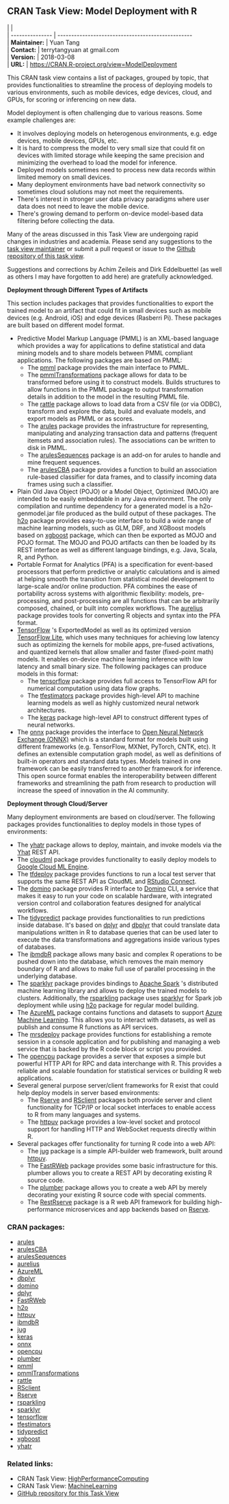 ## CRAN Task View: Model Deployment with R

|                 |                                                     
| --------------- | -------------------------------------------------   
| **Maintainer:** | Yuan Tang                                           
| **Contact:**    | terrytangyuan at gmail.com                          
| **Version:**    | 2018-03-08                                          
| **URL:**        | <https://CRAN.R-project.org/view=ModelDeployment>   

<div>

This CRAN task view contains a list of packages, grouped by topic, that
provides functionalities to streamline the process of deploying models
to various environments, such as mobile devices, edge devices, cloud,
and GPUs, for scoring or inferencing on new data.

Model deployment is often challenging due to various reasons. Some
example challenges are:

  - It involves deploying models on heterogenous environments, e.g. edge
    devices, mobile devices, GPUs, etc.
  - It is hard to compress the model to very small size that could fit
    on devices with limited storage while keeping the same precision and
    minimizing the overhead to load the model for inference.
  - Deployed models sometimes need to process new data records within
    limited memory on small devices.
  - Many deployment environments have bad network connectivity so
    sometimes cloud solutions may not meet the requirements.
  - There's interest in stronger user data privacy paradigms where user
    data does not need to leave the mobile device.
  - There's growing demand to perform on-device model-based data
    filtering before collecting the data.

Many of the areas discussed in this Task View are undergoing rapid
changes in industries and academia. Please send any suggestions to the
[task view maintainer](mailto:terrytangyuan@gmail.com) or submit a pull
request or issue to the [Github repository of this task
view](https://github.com/terrytangyuan/ctv-model-deployment).

Suggestions and corrections by Achim Zeileis and Dirk Eddelbuettel (as
well as others I may have forgotten to add here) are gratefully
acknowledged.

**Deployment through Different Types of Artifacts**

This section includes packages that provides functionalities to export
the trained model to an artifact that could fit in small devices such as
mobile devices (e.g. Android, iOS) and edge devices (Rasberri Pi). These
packages are built based on different model format.

  - Predictive Model Markup Language (PMML) is an XML-based language
    which provides a way for applications to define statistical and data
    mining models and to share models between PMML compliant
    applications. The following packages are based on PMML:
      - The [pmml](https://cran.r-project.org/package=pmml) package provides the
        main interface to PMML.
      - The
        [pmmlTransformations](https://cran.r-project.org/package=pmmlTransformations)
        package allows for data to be transformed before using it to
        construct models. Builds structures to allow functions in the
        PMML package to output transformation details in addition to the
        model in the resulting PMML file.
      - The [rattle](https://cran.r-project.org/package=rattle) package allows to
        load data from a CSV file (or via ODBC), transform and explore
        the data, build and evaluate models, and export models as PMML
        or as scores.
      - The [arules](https://cran.r-project.org/package=arules) package provides the
        infrastructure for representing, manipulating and analyzing
        transaction data and patterns (frequent itemsets and association
        rules). The associations can be written to disk in PMML.
      - The [arulesSequences](https://cran.r-project.org/package=arulesSequences)
        package is an add-on for arules to handle and mine frequent
        sequences.
      - The [arulesCBA](https://cran.r-project.org/package=arulesCBA) package
        provides a function to build an association rule-based
        classifier for data frames, and to classify incoming data frames
        using such a classifier.
  - Plain Old Java Object (POJO) or a Model Object, Optimized (MOJO) are
    intended to be easily embeddable in any Java environment. The only
    compilation and runtime dependency for a generated model is a
    h2o-genmodel.jar file produced as the build output of these
    packages. The [h2o](https://cran.r-project.org/package=h2o) package provides
    easy-to-use interface to build a wide range of machine learning
    models, such as GLM, DRF, and XGBoost models based on
    [xgboost](https://cran.r-project.org/package=xgboost) package, which can then be
    exported as MOJO and POJO format. The MOJO and POJO artifacts can
    then be loaded by its REST interface as well as different language
    bindings, e.g. Java, Scala, R, and Python.
  - Portable Format for Analytics (PFA) is a specification for
    event-based processors that perform predictive or analytic
    calculations and is aimed at helping smooth the transition from
    statistical model development to large-scale and/or online
    production. PFA combines the ease of portability across systems with
    algorithmic flexibility: models, pre-processing, and post-processing
    are all functions that can be arbitrarily composed, chained, or
    built into complex workflows. The
    [aurelius](https://cran.r-project.org/package=aurelius) package provides tools
    for converting R objects and syntax into the PFA format.
  - [TensorFlow](https://www.tensorflow.org/) 's ExportedModel as well
    as its optimized version [TensorFlow
    Lite](https://www.tensorflow.org/mobile/tflite/), which uses many
    techniques for achieving low latency such as optimizing the kernels
    for mobile apps, pre-fused activations, and quantized kernels that
    allow smaller and faster (fixed-point math) models. It enables
    on-device machine learning inference with low latency and small
    binary size. The following packages can produce models in this
    format:
      - The [tensorflow](https://cran.r-project.org/package=tensorflow) package
        provides full access to TensorFlow API for numerical computation
        using data flow graphs.
      - The [tfestimators](https://cran.r-project.org/package=tfestimators) package
        provides high-level API to machine learning models as well as
        highly customized neural network architectures.
      - The [keras](https://cran.r-project.org/package=keras) package high-level API
        to construct different types of neural networks.
  - The [onnx](https://cran.r-project.org/package=onnx) package provides the
    interface to [Open Neural Network Exchange (ONNX)](https://onnx.ai/)
    which is a standard format for models built using different
    frameworks (e.g. TensorFlow, MXNet, PyTorch, CNTK, etc). It defines
    an extensible computation graph model, as well as definitions of
    built-in operators and standard data types. Models trained in one
    framework can be easily transferred to another framework for
    inference. This open source format enables the interoperability
    between different frameworks and streamlining the path from research
    to production will increase the speed of innovation in the AI
    community.

**Deployment through Cloud/Server**

Many deployment environments are based on cloud/server. The following
packages provides functionalities to deploy models in those types of
environments:

  - The [yhatr](https://cran.r-project.org/package=yhatr) package allows to deploy,
    maintain, and invoke models via the [Yhat](https://www.yhat.com)
    REST API.
  - The [cloudml](https://github.com/rstudio/cloudml) package provides
    functionality to easily deploy models to [Google Cloud ML
    Engine](https://cloud.google.com/ml-engine/).
  - The [tfdeploy](https://github.com/rstudio/tfdeploy) package provides
    functions to run a local test server that supports the same REST API
    as CloudML and [RStudio
    Connect](https://www.rstudio.com/products/connect/).
  - The [domino](https://cran.r-project.org/package=domino) package provides R
    interface to [Domino](https://www.dominodatalab.com/) CLI, a service
    that makes it easy to run your code on scalable hardware, with
    integrated version control and collaboration features designed for
    analytical workflows.
  - The [tidypredict](https://cran.r-project.org/package=tidypredict) package
    provides functionalities to run predictions inside database. It's
    based on [dplyr](https://cran.r-project.org/package=dplyr) and
    [dbplyr](https://cran.r-project.org/package=dbplyr) that could translate data
    manipulations written in R to database queries that can be used
    later to execute the data transformations and aggregations inside
    various types of databases.
  - The [ibmdbR](https://cran.r-project.org/package=ibmdbR) package allows many
    basic and complex R operations to be pushed down into the database,
    which removes the main memory boundary of R and allows to make full
    use of parallel processing in the underlying database.
  - The [sparklyr](https://cran.r-project.org/package=sparklyr) package provides
    bindings to [Apache Spark](https://spark.apache.org/) 's distributed
    machine learning library and allows to deploy the trained models to
    clusters. Additionally, the
    [rsparkling](https://cran.r-project.org/package=rsparkling) package uses
    [sparklyr](https://cran.r-project.org/package=sparklyr) for Spark job deployment
    while using [h2o](https://cran.r-project.org/package=h2o) package for regular
    model building.
  - The [AzureML](https://cran.r-project.org/package=AzureML) package contains
    functions and datasets to support [Azure Machine
    Learning](https://azure.microsoft.com/en-us/overview/machine-learning/).
    This allows you to interact with datasets, as well as publish and
    consume R functions as API services.
  - The
    [mrsdeploy](https://docs.microsoft.com/en-us/machine-learning-server/r-reference/mrsdeploy/mrsdeploy-package)
    package provides functions for establishing a remote session in a
    console application and for publishing and managing a web service
    that is backed by the R code block or script you provided.
  - The [opencpu](https://cran.r-project.org/package=opencpu) package provides a
    server that exposes a simple but powerful HTTP API for RPC and data
    interchange with R. This provides a reliable and scalable foundation
    for statistical services or building R web applications.
  - Several general purpose server/client frameworks for R exist that
    could help deploy models in server based environments:
      - The [Rserve](https://cran.r-project.org/package=Rserve) and
        [RSclient](https://cran.r-project.org/package=RSclient) packages both
        provide server and client functionality for TCP/IP or local
        socket interfaces to enable access to R from many languages and
        systems.
      - The [httpuv](https://cran.r-project.org/package=httpuv) package provides a
        low-level socket and protocol support for handling HTTP and
        WebSocket requests directly within R.
  - Several packages offer functionality for turning R code into a web
    API:
      - The [jug](https://cran.r-project.org/package=jug) package is a simple
        API-builder web framework, built around
        [httpuv](https://cran.r-project.org/package=httpuv).
      - The [FastRWeb](https://cran.r-project.org/package=FastRWeb) package provides
        some basic infrastructure for this. plumber allows you to create
        a REST API by decorating existing R source code.
      - The [plumber](https://cran.r-project.org/package=plumber) package allows you
        to create a web API by merely decorating your existing R source
        code with special comments.
      - The [RestRserve](https://github.com/dselivanov/RestRserve)
        package is a R web API framework for building high-performance
        microservices and app backends based on
        [Rserve](https://cran.r-project.org/package=Rserve).

</div>

### CRAN packages:

  - [arules](https://cran.r-project.org/package=arules)
  - [arulesCBA](https://cran.r-project.org/package=arulesCBA)
  - [arulesSequences](https://cran.r-project.org/package=arulesSequences)
  - [aurelius](https://cran.r-project.org/package=aurelius)
  - [AzureML](https://cran.r-project.org/package=AzureML)
  - [dbplyr](https://cran.r-project.org/package=dbplyr)
  - [domino](https://cran.r-project.org/package=domino)
  - [dplyr](https://cran.r-project.org/package=dplyr)
  - [FastRWeb](https://cran.r-project.org/package=FastRWeb)
  - [h2o](https://cran.r-project.org/package=h2o)
  - [httpuv](https://cran.r-project.org/package=httpuv)
  - [ibmdbR](https://cran.r-project.org/package=ibmdbR)
  - [jug](https://cran.r-project.org/package=jug)
  - [keras](https://cran.r-project.org/package=keras)
  - [onnx](https://cran.r-project.org/package=onnx)
  - [opencpu](https://cran.r-project.org/package=opencpu)
  - [plumber](https://cran.r-project.org/package=plumber)
  - [pmml](https://cran.r-project.org/package=pmml)
  - [pmmlTransformations](https://cran.r-project.org/package=pmmlTransformations)
  - [rattle](https://cran.r-project.org/package=rattle)
  - [RSclient](https://cran.r-project.org/package=RSclient)
  - [Rserve](https://cran.r-project.org/package=Rserve)
  - [rsparkling](https://cran.r-project.org/package=rsparkling)
  - [sparklyr](https://cran.r-project.org/package=sparklyr)
  - [tensorflow](https://cran.r-project.org/package=tensorflow)
  - [tfestimators](https://cran.r-project.org/package=tfestimators)
  - [tidypredict](https://cran.r-project.org/package=tidypredict)
  - [xgboost](https://cran.r-project.org/package=xgboost)
  - [yhatr](https://cran.r-project.org/package=yhatr)

### Related links:

  - CRAN Task View:
    [HighPerformanceComputing](HighPerformanceComputing.html)
  - CRAN Task View: [MachineLearning](MachineLearning.html)
  - [GitHub repository for this Task
    View](https://github.com/terrytangyuan/ctv-model-deployment)
